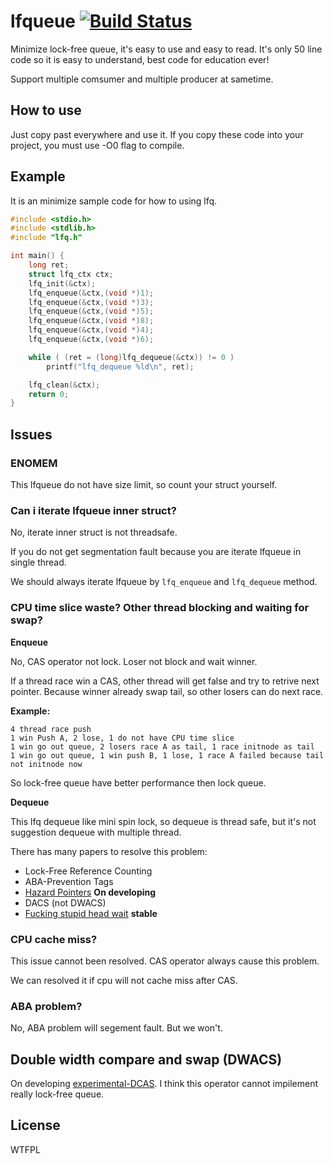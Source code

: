 # lfqueue [![Build Status](https://travis-ci.org/darkautism/lfqueue.svg?branch=master)](https://travis-ci.org/darkautism/lfqueue)

Minimize lock-free queue, it's easy to use and easy to read. It's only 50 line code so it is easy to understand, best code for education ever!

Support multiple comsumer and multiple producer at sametime.

## How to use

Just copy past everywhere and use it. If you copy these code into your project, you must use -O0 flag to compile.

## Example

It is an minimize sample code for how to using lfq.

``` c
#include <stdio.h>
#include <stdlib.h>
#include "lfq.h"

int main() {
	long ret;
	struct lfq_ctx ctx;
	lfq_init(&ctx);
	lfq_enqueue(&ctx,(void *)1);
	lfq_enqueue(&ctx,(void *)3);
	lfq_enqueue(&ctx,(void *)5);
	lfq_enqueue(&ctx,(void *)8);
	lfq_enqueue(&ctx,(void *)4);
	lfq_enqueue(&ctx,(void *)6);

	while ( (ret = (long)lfq_dequeue(&ctx)) != 0 )
		printf("lfq_dequeue %ld\n", ret);

	lfq_clean(&ctx);
	return 0;
}
```

## Issues

### ENOMEM

This lfqueue do not have size limit, so count your struct yourself.

### Can i iterate lfqueue inner struct?

No, iterate inner struct is not threadsafe.

If you do not get segmentation fault because you are iterate lfqueue in single thread.

We should always iterate lfqueue by `lfq_enqueue` and `lfq_dequeue` method.

### CPU time slice waste? Other thread blocking and waiting for swap?

**Enqueue**

No, CAS operator not lock. Loser not block and wait winner.

If a thread race win a CAS, other thread will get false and try to retrive next pointer. Because winner already swap tail, so other losers can do next race.

**Example:**
```
4 thread race push
1 win Push A, 2 lose, 1 do not have CPU time slice
1 win go out queue, 2 losers race A as tail, 1 race initnode as tail
1 win go out queue, 1 win push B, 1 lose, 1 race A failed because tail not initnode now
```

So lock-free queue have better performance then lock queue.

**Dequeue**

This lfq dequeue like mini spin lock, so dequeue is thread safe, but it's not suggestion dequeue with multiple thread.

There has many papers to resolve this problem:

- Lock-Free Reference Counting
- ABA-Prevention Tags
- [Hazard Pointers](https://github.com/darkautism/lfqueue/tree/HP) **On developing**
- DACS (not DWACS)
- [Fucking stupid head wait](https://github.com/darkautism/lfqueue/tree/FSHW) **stable**


### CPU cache miss?

This issue cannot been resolved. CAS operator always cause this problem.

We can resolved it if cpu will not cache miss after CAS.

### ABA problem?

No, ABA problem will segement fault. But we won't.

## Double width compare and swap (DWACS)

On developing [experimental-DCAS](https://github.com/darkautism/lfqueue/tree/experimental-DCAS). I think this operator cannot impilement really lock-free queue.

## License

WTFPL
